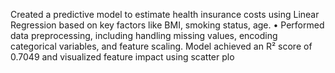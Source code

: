  Created a predictive model to estimate health insurance costs using Linear Regression based on key
factors like BMI, smoking status, age.
• Performed data preprocessing, including handling missing values, encoding categorical variables, and
feature scaling. Model achieved an R² score of 0.7049 and visualized feature impact using scatter plo
